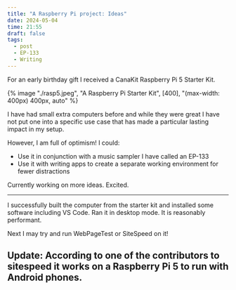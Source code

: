 ```yaml
---
title: "A Raspberry Pi project: Ideas"
date: 2024-05-04
time: 21:55
draft: false
tags:
  - post
  - EP-133
  - Writing
---
```

For an early birthday gift I received a CanaKit Raspberry Pi 5 Starter Kit.

{% image "./rasp5.jpeg", "A Raspberry Pi Starter Kit", [400], "(max-width: 400px) 400px, auto" %}

I have had small extra computers before and while they were great I have not put one into a specific use case that has made a particular lasting impact in my setup. 

However, I am full of optimism! I could:

* Use it in conjunction with a music sampler I have called an EP-133
* Use it with writing apps to create a separate working environment for fewer distractions

Currently working on more ideas. Excited.

---

I successfully built the computer from the starter kit and installed some software including VS Code. Ran it in desktop mode. It is reasonably performant. 

Next I may try and run WebPageTest or SiteSpeed on it!

## Update: According to one of the contributors to sitespeed it works on a Raspberry Pi 5 to run with Android phones. 

